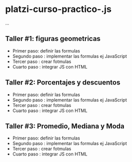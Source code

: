 # platzi-curso-practico-.js

...

## Taller #1: figuras geometricas

- Primer paso: definir las formulas
- Segundo paso : implementar las formulas ej JavaScript
- Tercer paso : crear fotmulas
- Cuarto paso : integrar JS con HTML

## Taller #2: Porcentajes y descuentos

- Primer paso: definir las formulas
- Segundo paso : implementar las formulas ej JavaScript
- Tercer paso : crear fotmulas
- Cuarto paso : integrar JS con HTML

## Taller #3: Promedio, Mediana y Moda

- Primer paso: definir las formulas
- Segundo paso : implementar las formulas ej JavaScript
- Tercer paso : crear fotmulas
- Cuarto paso : integrar JS con HTML